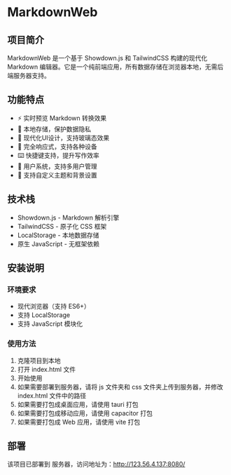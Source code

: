 # MarkdownWeb
## 项目简介
MarkdownWeb 是一个基于 Showdown.js 和 TailwindCSS 构建的现代化 Markdown 编辑器。它是一个纯前端应用，所有数据存储在浏览器本地，无需后端服务器支持。

## 功能特点
- ⚡️ 实时预览 Markdown 转换效果
- 💾 本地存储，保护数据隐私
- 🎨 现代化UI设计，支持玻璃态效果
- 📱 完全响应式，支持各种设备
- ⌨️ 快捷键支持，提升写作效率
- 👥 用户系统，支持多用户管理
- 🎯 支持自定义主题和背景设置

## 技术栈
- Showdown.js - Markdown 解析引擎
- TailwindCSS - 原子化 CSS 框架
- LocalStorage - 本地数据存储
- 原生 JavaScript - 无框架依赖

## 安装说明

### 环境要求
- 现代浏览器（支持 ES6+）
- 支持 LocalStorage
- 支持 JavaScript 模块化

### 使用方法
1. 克隆项目到本地
2. 打开 index.html 文件
3. 开始使用
4. 如果需要部署到服务器，请将 js 文件夹和 css 文件夹上传到服务器，并修改 index.html 文件中的路径
5. 如果需要打包成桌面应用，请使用 tauri 打包
6. 如果需要打包成移动应用，请使用 capacitor 打包
7. 如果需要打包成 Web 应用，请使用 vite 打包

## 部署
该项目已部署到 服务器，访问地址为：http://123.56.4.137:8080/
 
 
